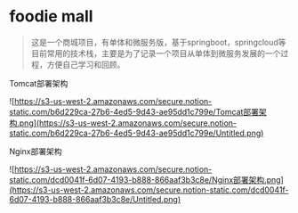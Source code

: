 # foodie mall
> 这是一个商城项目，有单体和微服务版，基于springboot，springcloud等目前常用的技术栈，主要是为了记录一个项目从单体到微服务发展的一个过程，方便自己学习和回顾。

Tomcat部署架构

![https://s3-us-west-2.amazonaws.com/secure.notion-static.com/b6d229ca-27b6-4ed5-9d43-ae95dd1c799e/Tomcat部署架构.png](https://s3-us-west-2.amazonaws.com/secure.notion-static.com/b6d229ca-27b6-4ed5-9d43-ae95dd1c799e/Untitled.png)

Nginx部署架构

![https://s3-us-west-2.amazonaws.com/secure.notion-static.com/dcd0041f-6d07-4193-b888-866aaf3b3c8e/Nginx部署架构.png](https://s3-us-west-2.amazonaws.com/secure.notion-static.com/dcd0041f-6d07-4193-b888-866aaf3b3c8e/Untitled.png)
